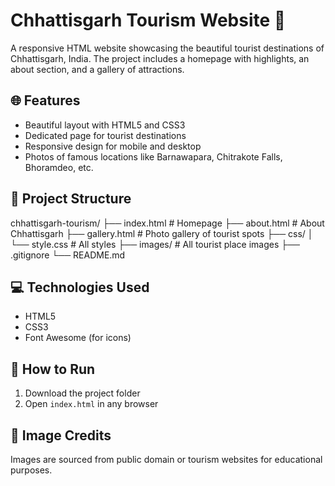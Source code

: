 # Chhattisgarh Tourism Website 🌿

A responsive HTML website showcasing the beautiful tourist destinations of Chhattisgarh, India. The project includes a homepage with highlights, an about section, and a gallery of attractions.

## 🌐 Features

- Beautiful layout with HTML5 and CSS3
- Dedicated page for tourist destinations
- Responsive design for mobile and desktop
- Photos of famous locations like Barnawapara, Chitrakote Falls, Bhoramdeo, etc.

## 📁 Project Structure
chhattisgarh-tourism/
├── index.html # Homepage
├── about.html # About Chhattisgarh
├── gallery.html # Photo gallery of tourist spots
├── css/
│ └── style.css # All styles
├── images/ # All tourist place images
├── .gitignore
└── README.md


## 💻 Technologies Used

- HTML5
- CSS3
- Font Awesome (for icons)

## 🚀 How to Run

1. Download the project folder
2. Open `index.html` in any browser

## 📸 Image Credits

Images are sourced from public domain or tourism websites for educational purposes.


